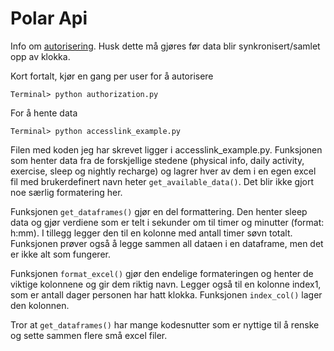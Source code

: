 # Polar Api 

Info om [autorisering](https://github.com/polarofficial/accesslink-example-python). Husk dette må gjøres før data blir synkronisert/samlet opp av klokka. 

Kort fortalt, kjør en gang per user for å autorisere
```
Terminal> python authorization.py
```
For å hente data
```
Terminal> python accesslink_example.py
```

Filen med koden jeg har skrevet ligger i accesslink_example.py. Funksjonen som henter data fra de forskjellige stedene (physical info, daily activity, exercise, sleep og nightly recharge) og lagrer hver av dem i en egen excel fil med brukerdefinert navn heter `get_available_data()`. Det blir ikke gjort noe særlig formatering her.

Funksjonen `get_dataframes()` gjør en del formattering. Den henter sleep data og gjør verdiene som er telt i sekunder om til timer og minutter (format: h:mm). I tillegg legger den til en kolonne med antall timer søvn totalt. Funksjonen prøver også å legge sammen all dataen i en dataframe, men det er ikke alt som fungerer. 

Funksjonen `format_excel()` gjør den endelige formateringen og henter de viktige kolonnene og gir dem riktig navn. Legger også til en kolonne index1, som er antall dager personen har hatt klokka. Funksjonen `index_col()` lager den kolonnen. 

Tror at `get_dataframes()` har mange kodesnutter som er nyttige til å renske og sette sammen flere små excel filer. 
